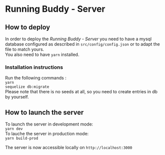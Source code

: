 # Running Buddy - Server

## How to deploy

In order to deploy the _Running Buddy - Server_ you need to have a mysql database configured as described in `src/config/config.json` or to adapt the file to match yours.  
You also need to have `yarn` installed.

### Installation instructions

Run the following commands :  
`yarn`  
`sequelize db:migrate`  
Please note that there is no seeds at all, so you need to create entries in db by yourself.

## How to launch the server

To launch the server in development mode:  
`yarn dev`  
To lauche the server in production mode:  
`yarn build-prod`

The server is now accessible locally on `http://localhost:3000`
